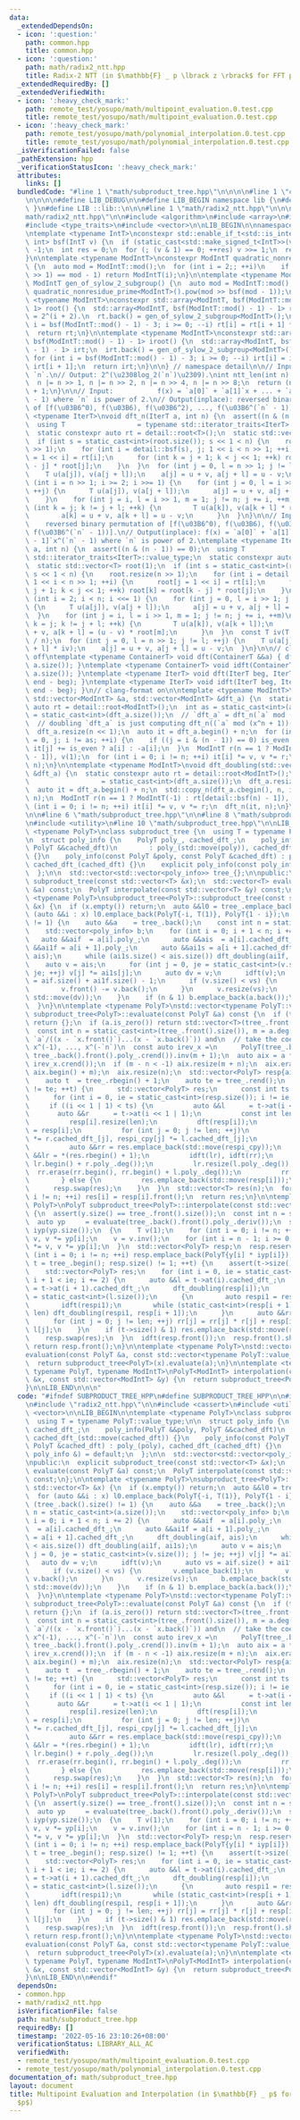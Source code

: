 ```yaml
---
data:
  _extendedDependsOn:
  - icon: ':question:'
    path: common.hpp
    title: common.hpp
  - icon: ':question:'
    path: math/radix2_ntt.hpp
    title: Radix-2 NTT (in $\mathbb{F} _ p \lbrack z \rbrack$ for FFT prime $p$)
  _extendedRequiredBy: []
  _extendedVerifiedWith:
  - icon: ':heavy_check_mark:'
    path: remote_test/yosupo/math/multipoint_evaluation.0.test.cpp
    title: remote_test/yosupo/math/multipoint_evaluation.0.test.cpp
  - icon: ':heavy_check_mark:'
    path: remote_test/yosupo/math/polynomial_interpolation.0.test.cpp
    title: remote_test/yosupo/math/polynomial_interpolation.0.test.cpp
  _isVerificationFailed: false
  _pathExtension: hpp
  _verificationStatusIcon: ':heavy_check_mark:'
  attributes:
    links: []
  bundledCode: "#line 1 \"math/subproduct_tree.hpp\"\n\n\n\n#line 1 \"common.hpp\"\
    \n\n\n\n#define LIB_DEBUG\n\n#define LIB_BEGIN namespace lib {\n#define LIB_END\
    \ }\n#define LIB ::lib::\n\n\n#line 1 \"math/radix2_ntt.hpp\"\n\n\n\n#line 5 \"\
    math/radix2_ntt.hpp\"\n\n#include <algorithm>\n#include <array>\n#include <cassert>\n\
    #include <type_traits>\n#include <vector>\n\nLIB_BEGIN\n\nnamespace detail {\n\
    \ntemplate <typename IntT>\nconstexpr std::enable_if_t<std::is_integral_v<IntT>,\
    \ int> bsf(IntT v) {\n  if (static_cast<std::make_signed_t<IntT>>(v) <= 0) return\
    \ -1;\n  int res = 0;\n  for (; (v & 1) == 0; ++res) v >>= 1;\n  return res;\n\
    }\n\ntemplate <typename ModIntT>\nconstexpr ModIntT quadratic_nonresidue_prime()\
    \ {\n  auto mod = ModIntT::mod();\n  for (int i = 2;; ++i)\n    if (ModIntT(i).pow(mod\
    \ >> 1) == mod - 1) return ModIntT(i);\n}\n\ntemplate <typename ModIntT>\nconstexpr\
    \ ModIntT gen_of_sylow_2_subgroup() {\n  auto mod = ModIntT::mod();\n  return\
    \ quadratic_nonresidue_prime<ModIntT>().pow(mod >> bsf(mod - 1));\n}\n\ntemplate\
    \ <typename ModIntT>\nconstexpr std::array<ModIntT, bsf(ModIntT::mod() - 1) -\
    \ 1> root() {\n  std::array<ModIntT, bsf(ModIntT::mod() - 1) - 1> rt; // order(`rt[i]`)\
    \ = 2^(i + 2).\n  rt.back() = gen_of_sylow_2_subgroup<ModIntT>();\n  for (int\
    \ i = bsf(ModIntT::mod() - 1) - 3; i >= 0; --i) rt[i] = rt[i + 1] * rt[i + 1];\n\
    \  return rt;\n}\n\ntemplate <typename ModIntT>\nconstexpr std::array<ModIntT,\
    \ bsf(ModIntT::mod() - 1) - 1> iroot() {\n  std::array<ModIntT, bsf(ModIntT::mod()\
    \ - 1) - 1> irt;\n  irt.back() = gen_of_sylow_2_subgroup<ModIntT>().inv();\n \
    \ for (int i = bsf(ModIntT::mod() - 1) - 3; i >= 0; --i) irt[i] = irt[i + 1] *\
    \ irt[i + 1];\n  return irt;\n}\n\n} // namespace detail\n\n// Input:  integer\
    \ `n`.\n// Output: 2^(\u2308log_2(`n`)\u2309).\nint ntt_len(int n) {\n  --n;\n\
    \  n |= n >> 1, n |= n >> 2, n |= n >> 4, n |= n >> 8;\n  return (n | n >> 16)\
    \ + 1;\n}\n\n// Input:           f(x) = `a[0]` + `a[1]`x + ... + `a[n - 1]`x^(`n`\
    \ - 1) where `n` is power of 2.\n// Output(inplace): reversed binary permutation\
    \ of [f(\u03B6^0), f(\u03B6), f(\u03B6^2), ..., f(\u03B6^(`n` - 1))].\ntemplate\
    \ <typename IterT>\nvoid dft_n(IterT a, int n) {\n  assert((n & (n - 1)) == 0);\n\
    \  using T                  = typename std::iterator_traits<IterT>::value_type;\n\
    \  static constexpr auto rt = detail::root<T>();\n  static std::vector<T> root(1);\n\
    \  if (int s = static_cast<int>(root.size()); s << 1 < n) {\n    root.resize(n\
    \ >> 1);\n    for (int i = detail::bsf(s), j; 1 << i < n >> 1; ++i) {\n      root[j\
    \ = 1 << i] = rt[i];\n      for (int k = j + 1; k < j << 1; ++k) root[k] = root[k\
    \ - j] * root[j];\n    }\n  }\n  for (int j = 0, l = n >> 1; j != l; ++j) {\n\
    \    T u(a[j]), v(a[j + l]);\n    a[j] = u + v, a[j + l] = u - v;\n  }\n  for\
    \ (int i = n >> 1; i >= 2; i >>= 1) {\n    for (int j = 0, l = i >> 1; j != l;\
    \ ++j) {\n      T u(a[j]), v(a[j + l]);\n      a[j] = u + v, a[j + l] = u - v;\n\
    \    }\n    for (int j = i, l = i >> 1, m = 1; j != n; j += i, ++m)\n      for\
    \ (int k = j; k != j + l; ++k) {\n        T u(a[k]), v(a[k + l] * root[m]);\n\
    \        a[k] = u + v, a[k + l] = u - v;\n      }\n  }\n}\n\n// Input:       \
    \    reversed binary permutation of [f(\u03B6^0), f(\u03B6), f(\u03B6^2), ...,\
    \ f(\u03B6^(`n` - 1))].\n// Output(inplace): f(x) = `a[0]` + `a[1]`x + ... + `a[n\
    \ - 1]`x^(`n` - 1) where `n` is power of 2.\ntemplate <typename IterT>\nvoid idft_n(IterT\
    \ a, int n) {\n  assert((n & (n - 1)) == 0);\n  using T                  = typename\
    \ std::iterator_traits<IterT>::value_type;\n  static constexpr auto rt = detail::iroot<T>();\n\
    \  static std::vector<T> root(1);\n  if (int s = static_cast<int>(root.size());\
    \ s << 1 < n) {\n    root.resize(n >> 1);\n    for (int i = detail::bsf(s), j;\
    \ 1 << i < n >> 1; ++i) {\n      root[j = 1 << i] = rt[i];\n      for (int k =\
    \ j + 1; k < j << 1; ++k) root[k] = root[k - j] * root[j];\n    }\n  }\n  for\
    \ (int i = 2; i < n; i <<= 1) {\n    for (int j = 0, l = i >> 1; j != l; ++j)\
    \ {\n      T u(a[j]), v(a[j + l]);\n      a[j] = u + v, a[j + l] = u - v;\n  \
    \  }\n    for (int j = i, l = i >> 1, m = 1; j != n; j += i, ++m)\n      for (int\
    \ k = j; k != j + l; ++k) {\n        T u(a[k]), v(a[k + l]);\n        a[k] = u\
    \ + v, a[k + l] = (u - v) * root[m];\n      }\n  }\n  const T iv(T::mod() - T::mod()\
    \ / n);\n  for (int j = 0, l = n >> 1; j != l; ++j) {\n    T u(a[j] * iv), v(a[j\
    \ + l] * iv);\n    a[j] = u + v, a[j + l] = u - v;\n  }\n}\n\n// clang-format\
    \ off\ntemplate <typename ContainerT> void dft(ContainerT &&a) { dft_n(a.begin(),\
    \ a.size()); }\ntemplate <typename ContainerT> void idft(ContainerT &&a) { idft_n(a.begin(),\
    \ a.size()); }\ntemplate <typename IterT> void dft(IterT beg, IterT end) { dft_n(beg,\
    \ end - beg); }\ntemplate <typename IterT> void idft(IterT beg, IterT end) { idft_n(beg,\
    \ end - beg); }\n// clang-format on\n\ntemplate <typename ModIntT>\nvoid dft_doubling(const\
    \ std::vector<ModIntT> &a, std::vector<ModIntT> &dft_a) {\n  static constexpr\
    \ auto rt = detail::root<ModIntT>();\n  int as = static_cast<int>(a.size()), n\
    \ = static_cast<int>(dft_a.size());\n  // `dft_a` = dft_n(`a` mod (x^n - 1))\n\
    \  // doubling `dft_a` is just computing dft_n((`a` mod (x^n + 1))(\u03B6^(2n))).\n\
    \  dft_a.resize(n << 1);\n  auto it = dft_a.begin() + n;\n  for (int i = 0, is_even\
    \ = 0, j; i != as; ++i) {\n    if ((j = i & (n - 1)) == 0) is_even ^= 1;\n   \
    \ it[j] += is_even ? a[i] : -a[i];\n  }\n  ModIntT r(n == 1 ? ModIntT(-1) : rt[detail::bsf(n)\
    \ - 1]), v(1);\n  for (int i = 0; i != n; ++i) it[i] *= v, v *= r;\n  dft_n(it,\
    \ n);\n}\n\ntemplate <typename ModIntT>\nvoid dft_doubling(std::vector<ModIntT>\
    \ &dft_a) {\n  static constexpr auto rt = detail::root<ModIntT>();\n  int n  \
    \                  = static_cast<int>(dft_a.size());\n  dft_a.resize(n << 1);\n\
    \  auto it = dft_a.begin() + n;\n  std::copy_n(dft_a.cbegin(), n, it);\n  idft_n(it,\
    \ n);\n  ModIntT r(n == 1 ? ModIntT(-1) : rt[detail::bsf(n) - 1]), v(1);\n  for\
    \ (int i = 0; i != n; ++i) it[i] *= v, v *= r;\n  dft_n(it, n);\n}\n\nLIB_END\n\
    \n\n#line 6 \"math/subproduct_tree.hpp\"\n\n#line 8 \"math/subproduct_tree.hpp\"\
    \n#include <utility>\n#line 10 \"math/subproduct_tree.hpp\"\n\nLIB_BEGIN\n\ntemplate\
    \ <typename PolyT>\nclass subproduct_tree {\n  using T = typename PolyT::value_type;\n\
    \n  struct poly_info {\n    PolyT poly_, cached_dft_;\n    poly_info(PolyT &&poly,\
    \ PolyT &&cached_dft)\n        : poly_(std::move(poly)), cached_dft_(std::move(cached_dft))\
    \ {}\n    poly_info(const PolyT &poly, const PolyT &cached_dft) : poly_(poly),\
    \ cached_dft_(cached_dft) {}\n    explicit poly_info(const poly_info &) = default;\n\
    \  };\n\n  std::vector<std::vector<poly_info>> tree_{};\n\npublic:\n  explicit\
    \ subproduct_tree(const std::vector<T> &x);\n  std::vector<T> evaluate(const PolyT\
    \ &a) const;\n  PolyT interpolate(const std::vector<T> &y) const;\n};\n\ntemplate\
    \ <typename PolyT>\nsubproduct_tree<PolyT>::subproduct_tree(const std::vector<T>\
    \ &x) {\n  if (x.empty()) return;\n  auto &&l0 = tree_.emplace_back();\n  for\
    \ (auto &&i : x) l0.emplace_back(PolyT{-i, T(1)}, PolyT{1 - i});\n  while (tree_.back().size()\
    \ != 1) {\n    auto &&a    = tree_.back();\n    const int n = static_cast<int>(a.size());\n\
    \    std::vector<poly_info> b;\n    for (int i = 0; i + 1 < n; i += 2) {\n   \
    \   auto &&aif  = a[i].poly_;\n      auto &&ais  = a[i].cached_dft_;\n      auto\
    \ &&ai1f = a[i + 1].poly_;\n      auto &&ai1s = a[i + 1].cached_dft_;\n      dft_doubling(aif,\
    \ ais);\n      while (ai1s.size() < ais.size()) dft_doubling(ai1f, ai1s);\n  \
    \    auto v = ais;\n      for (int j = 0, je = static_cast<int>(v.size()); j !=\
    \ je; ++j) v[j] *= ai1s[j];\n      auto dv = v;\n      idft(v);\n      auto vs\
    \ = aif.size() + ai1f.size() - 1;\n      if (v.size() < vs) {\n        v.emplace_back(1);\n\
    \        v.front() -= v.back();\n      }\n      v.resize(vs);\n      b.emplace_back(std::move(v),\
    \ std::move(dv));\n    }\n    if (n & 1) b.emplace_back(a.back());\n    tree_.emplace_back(std::move(b));\n\
    \  }\n}\n\ntemplate <typename PolyT>\nstd::vector<typename PolyT::value_type>\
    \ subproduct_tree<PolyT>::evaluate(const PolyT &a) const {\n  if (tree_.empty())\
    \ return {};\n  if (a.is_zero()) return std::vector<T>(tree_.front().size());\n\
    \  const int n = static_cast<int>(tree_.front().size()), m = a.deg();\n  // Compute\
    \ `a`/((x - `x.front()`)...(x - `x.back()`)) and\n  // take the coefficients of\
    \ x^(-1), ..., x^(-`n`)\n  const auto irev_x =\n      PolyT(tree_.back().front().poly_.crbegin(),\
    \ tree_.back().front().poly_.crend()).inv(m + 1);\n  auto aix = a * PolyT(irev_x.crbegin(),\
    \ irev_x.crend());\n  if (m - n < -1) aix.resize(m + n);\n  aix.erase(aix.begin(),\
    \ aix.begin() + m);\n  aix.resize(n);\n  std::vector<PolyT> resp{aix};\n  {\n\
    \    auto t  = tree_.rbegin() + 1;\n    auto te = tree_.rend();\n    for (; t\
    \ != te; ++t) {\n      std::vector<PolyT> res;\n      const int ts = static_cast<int>(t->size());\n\
    \      for (int i = 0, ie = static_cast<int>(resp.size()); i != ie; ++i)\n   \
    \     if ((i << 1 | 1) < ts) {\n          auto &&l      = t->at(i << 1);\n   \
    \       auto &&r      = t->at(i << 1 | 1);\n          const int len = static_cast<int>(l.cached_dft_.size());\n\
    \          resp[i].resize(len);\n          dft(resp[i]);\n          auto respi_cpy\
    \ = resp[i];\n          for (int j = 0; j != len; ++j)\n            resp[i][j]\
    \ *= r.cached_dft_[j], respi_cpy[j] *= l.cached_dft_[j];\n          res.emplace_back(std::move(resp[i]));\n\
    \          auto &&rr = res.emplace_back(std::move(respi_cpy));\n          auto\
    \ &&lr = *(res.rbegin() + 1);\n          idft(lr), idft(rr);\n          lr.erase(lr.begin(),\
    \ lr.begin() + r.poly_.deg());\n          lr.resize(l.poly_.deg());\n        \
    \  rr.erase(rr.begin(), rr.begin() + l.poly_.deg());\n          rr.resize(r.poly_.deg());\n\
    \        } else {\n          res.emplace_back(std::move(resp[i]));\n        }\n\
    \      resp.swap(res);\n    }\n  }\n  std::vector<T> res(n);\n  for (int i = 0;\
    \ i != n; ++i) res[i] = resp[i].front();\n  return res;\n}\n\ntemplate <typename\
    \ PolyT>\nPolyT subproduct_tree<PolyT>::interpolate(const std::vector<T> &y) const\
    \ {\n  assert(y.size() == tree_.front().size());\n  const int n = static_cast<int>(y.size());\n\
    \  auto yp     = evaluate(tree_.back().front().poly_.deriv());\n  std::vector<T>\
    \ iyp(yp.size());\n  {\n    T v(1);\n    for (int i = 0; i != n; ++i) iyp[i] =\
    \ v, v *= yp[i];\n    v = v.inv();\n    for (int i = n - 1; i >= 0; --i) iyp[i]\
    \ *= v, v *= yp[i];\n  }\n  std::vector<PolyT> resp;\n  resp.reserve(n);\n  for\
    \ (int i = 0; i != n; ++i) resp.emplace_back(PolyT{y[i] * iyp[i]});\n  for (auto\
    \ t = tree_.begin(); resp.size() != 1; ++t) {\n    assert(t->size() == resp.size());\n\
    \    std::vector<PolyT> res;\n    for (int i = 0, ie = static_cast<int>(resp.size());\
    \ i + 1 < ie; i += 2) {\n      auto &&l = t->at(i).cached_dft_;\n      auto &&r\
    \ = t->at(i + 1).cached_dft_;\n      dft_doubling(resp[i]);\n      const int len\
    \ = static_cast<int>(l.size());\n      {\n        auto respi1 = resp[i + 1];\n\
    \        idft(respi1);\n        while (static_cast<int>(resp[i + 1].size()) <\
    \ len) dft_doubling(respi1, resp[i + 1]);\n      }\n      auto &&rr = res.emplace_back(std::move(resp[i]));\n\
    \      for (int j = 0; j != len; ++j) rr[j] = rr[j] * r[j] + resp[i + 1][j] *\
    \ l[j];\n    }\n    if (t->size() & 1) res.emplace_back(std::move(resp.back()));\n\
    \    resp.swap(res);\n  }\n  idft(resp.front());\n  resp.front().shrink();\n \
    \ return resp.front();\n}\n\ntemplate <typename PolyT>\nstd::vector<typename PolyT::value_type>\n\
    evaluation(const PolyT &a, const std::vector<typename PolyT::value_type> &x) {\n\
    \  return subproduct_tree<PolyT>(x).evaluate(a);\n}\n\ntemplate <template <typename>\
    \ typename PolyT, typename ModIntT>\nPolyT<ModIntT> interpolation(const std::vector<ModIntT>\
    \ &x, const std::vector<ModIntT> &y) {\n  return subproduct_tree<PolyT<ModIntT>>(x).interpolate(y);\n\
    }\n\nLIB_END\n\n\n"
  code: "#ifndef SUBPRODUCT_TREE_HPP\n#define SUBPRODUCT_TREE_HPP\n\n#include \"../common.hpp\"\
    \n#include \"radix2_ntt.hpp\"\n\n#include <cassert>\n#include <utility>\n#include\
    \ <vector>\n\nLIB_BEGIN\n\ntemplate <typename PolyT>\nclass subproduct_tree {\n\
    \  using T = typename PolyT::value_type;\n\n  struct poly_info {\n    PolyT poly_,\
    \ cached_dft_;\n    poly_info(PolyT &&poly, PolyT &&cached_dft)\n        : poly_(std::move(poly)),\
    \ cached_dft_(std::move(cached_dft)) {}\n    poly_info(const PolyT &poly, const\
    \ PolyT &cached_dft) : poly_(poly), cached_dft_(cached_dft) {}\n    explicit poly_info(const\
    \ poly_info &) = default;\n  };\n\n  std::vector<std::vector<poly_info>> tree_{};\n\
    \npublic:\n  explicit subproduct_tree(const std::vector<T> &x);\n  std::vector<T>\
    \ evaluate(const PolyT &a) const;\n  PolyT interpolate(const std::vector<T> &y)\
    \ const;\n};\n\ntemplate <typename PolyT>\nsubproduct_tree<PolyT>::subproduct_tree(const\
    \ std::vector<T> &x) {\n  if (x.empty()) return;\n  auto &&l0 = tree_.emplace_back();\n\
    \  for (auto &&i : x) l0.emplace_back(PolyT{-i, T(1)}, PolyT{1 - i});\n  while\
    \ (tree_.back().size() != 1) {\n    auto &&a    = tree_.back();\n    const int\
    \ n = static_cast<int>(a.size());\n    std::vector<poly_info> b;\n    for (int\
    \ i = 0; i + 1 < n; i += 2) {\n      auto &&aif  = a[i].poly_;\n      auto &&ais\
    \  = a[i].cached_dft_;\n      auto &&ai1f = a[i + 1].poly_;\n      auto &&ai1s\
    \ = a[i + 1].cached_dft_;\n      dft_doubling(aif, ais);\n      while (ai1s.size()\
    \ < ais.size()) dft_doubling(ai1f, ai1s);\n      auto v = ais;\n      for (int\
    \ j = 0, je = static_cast<int>(v.size()); j != je; ++j) v[j] *= ai1s[j];\n   \
    \   auto dv = v;\n      idft(v);\n      auto vs = aif.size() + ai1f.size() - 1;\n\
    \      if (v.size() < vs) {\n        v.emplace_back(1);\n        v.front() -=\
    \ v.back();\n      }\n      v.resize(vs);\n      b.emplace_back(std::move(v),\
    \ std::move(dv));\n    }\n    if (n & 1) b.emplace_back(a.back());\n    tree_.emplace_back(std::move(b));\n\
    \  }\n}\n\ntemplate <typename PolyT>\nstd::vector<typename PolyT::value_type>\
    \ subproduct_tree<PolyT>::evaluate(const PolyT &a) const {\n  if (tree_.empty())\
    \ return {};\n  if (a.is_zero()) return std::vector<T>(tree_.front().size());\n\
    \  const int n = static_cast<int>(tree_.front().size()), m = a.deg();\n  // Compute\
    \ `a`/((x - `x.front()`)...(x - `x.back()`)) and\n  // take the coefficients of\
    \ x^(-1), ..., x^(-`n`)\n  const auto irev_x =\n      PolyT(tree_.back().front().poly_.crbegin(),\
    \ tree_.back().front().poly_.crend()).inv(m + 1);\n  auto aix = a * PolyT(irev_x.crbegin(),\
    \ irev_x.crend());\n  if (m - n < -1) aix.resize(m + n);\n  aix.erase(aix.begin(),\
    \ aix.begin() + m);\n  aix.resize(n);\n  std::vector<PolyT> resp{aix};\n  {\n\
    \    auto t  = tree_.rbegin() + 1;\n    auto te = tree_.rend();\n    for (; t\
    \ != te; ++t) {\n      std::vector<PolyT> res;\n      const int ts = static_cast<int>(t->size());\n\
    \      for (int i = 0, ie = static_cast<int>(resp.size()); i != ie; ++i)\n   \
    \     if ((i << 1 | 1) < ts) {\n          auto &&l      = t->at(i << 1);\n   \
    \       auto &&r      = t->at(i << 1 | 1);\n          const int len = static_cast<int>(l.cached_dft_.size());\n\
    \          resp[i].resize(len);\n          dft(resp[i]);\n          auto respi_cpy\
    \ = resp[i];\n          for (int j = 0; j != len; ++j)\n            resp[i][j]\
    \ *= r.cached_dft_[j], respi_cpy[j] *= l.cached_dft_[j];\n          res.emplace_back(std::move(resp[i]));\n\
    \          auto &&rr = res.emplace_back(std::move(respi_cpy));\n          auto\
    \ &&lr = *(res.rbegin() + 1);\n          idft(lr), idft(rr);\n          lr.erase(lr.begin(),\
    \ lr.begin() + r.poly_.deg());\n          lr.resize(l.poly_.deg());\n        \
    \  rr.erase(rr.begin(), rr.begin() + l.poly_.deg());\n          rr.resize(r.poly_.deg());\n\
    \        } else {\n          res.emplace_back(std::move(resp[i]));\n        }\n\
    \      resp.swap(res);\n    }\n  }\n  std::vector<T> res(n);\n  for (int i = 0;\
    \ i != n; ++i) res[i] = resp[i].front();\n  return res;\n}\n\ntemplate <typename\
    \ PolyT>\nPolyT subproduct_tree<PolyT>::interpolate(const std::vector<T> &y) const\
    \ {\n  assert(y.size() == tree_.front().size());\n  const int n = static_cast<int>(y.size());\n\
    \  auto yp     = evaluate(tree_.back().front().poly_.deriv());\n  std::vector<T>\
    \ iyp(yp.size());\n  {\n    T v(1);\n    for (int i = 0; i != n; ++i) iyp[i] =\
    \ v, v *= yp[i];\n    v = v.inv();\n    for (int i = n - 1; i >= 0; --i) iyp[i]\
    \ *= v, v *= yp[i];\n  }\n  std::vector<PolyT> resp;\n  resp.reserve(n);\n  for\
    \ (int i = 0; i != n; ++i) resp.emplace_back(PolyT{y[i] * iyp[i]});\n  for (auto\
    \ t = tree_.begin(); resp.size() != 1; ++t) {\n    assert(t->size() == resp.size());\n\
    \    std::vector<PolyT> res;\n    for (int i = 0, ie = static_cast<int>(resp.size());\
    \ i + 1 < ie; i += 2) {\n      auto &&l = t->at(i).cached_dft_;\n      auto &&r\
    \ = t->at(i + 1).cached_dft_;\n      dft_doubling(resp[i]);\n      const int len\
    \ = static_cast<int>(l.size());\n      {\n        auto respi1 = resp[i + 1];\n\
    \        idft(respi1);\n        while (static_cast<int>(resp[i + 1].size()) <\
    \ len) dft_doubling(respi1, resp[i + 1]);\n      }\n      auto &&rr = res.emplace_back(std::move(resp[i]));\n\
    \      for (int j = 0; j != len; ++j) rr[j] = rr[j] * r[j] + resp[i + 1][j] *\
    \ l[j];\n    }\n    if (t->size() & 1) res.emplace_back(std::move(resp.back()));\n\
    \    resp.swap(res);\n  }\n  idft(resp.front());\n  resp.front().shrink();\n \
    \ return resp.front();\n}\n\ntemplate <typename PolyT>\nstd::vector<typename PolyT::value_type>\n\
    evaluation(const PolyT &a, const std::vector<typename PolyT::value_type> &x) {\n\
    \  return subproduct_tree<PolyT>(x).evaluate(a);\n}\n\ntemplate <template <typename>\
    \ typename PolyT, typename ModIntT>\nPolyT<ModIntT> interpolation(const std::vector<ModIntT>\
    \ &x, const std::vector<ModIntT> &y) {\n  return subproduct_tree<PolyT<ModIntT>>(x).interpolate(y);\n\
    }\n\nLIB_END\n\n#endif"
  dependsOn:
  - common.hpp
  - math/radix2_ntt.hpp
  isVerificationFile: false
  path: math/subproduct_tree.hpp
  requiredBy: []
  timestamp: '2022-05-16 23:10:26+08:00'
  verificationStatus: LIBRARY_ALL_AC
  verifiedWith:
  - remote_test/yosupo/math/multipoint_evaluation.0.test.cpp
  - remote_test/yosupo/math/polynomial_interpolation.0.test.cpp
documentation_of: math/subproduct_tree.hpp
layout: document
title: Multipoint Evaluation and Interpolation (in $\mathbb{F} _ p$ for FFT prime
  $p$)
---
```

